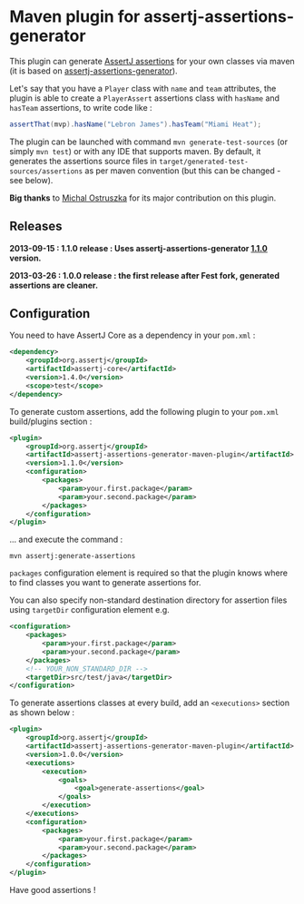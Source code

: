 Maven plugin for assertj-assertions-generator
==

This plugin can generate [AssertJ assertions](https://github.com/joel-costigliola/assertj-core) for your own classes via maven (it is based on [assertj-assertions-generator](https://github.com/joel-costigliola/assertj-assertions-generator)).

Let's say that you have a `Player` class with `name` and `team` attributes, the plugin is able to create a `PlayerAssert` assertions class with `hasName` and `hasTeam` assertions, to write code like :

```java
assertThat(mvp).hasName("Lebron James").hasTeam("Miami Heat");
```

The plugin can be launched with command `mvn generate-test-sources` (or simply `mvn test`) or with any IDE that supports maven.
By default, it generates the assertions source files in `target/generated-test-sources/assertions` as per maven convention (but this can be changed - see below).

**Big thanks** to [Michal Ostruszka](https://github.com/mostr) for its major contribution on this plugin.

Releases
--

**2013-09-15 : 1.1.0 release : Uses assertj-assertions-generator [1.1.0](https://github.com/joel-costigliola/assertj-assertions-generator#latest-news) version.**

**2013-03-26 : 1.0.0 release : the first release after Fest fork, generated assertions are cleaner.**

Configuration
--

You need to have AssertJ Core as a dependency in your `pom.xml` :

```xml
<dependency>
    <groupId>org.assertj</groupId>
    <artifactId>assertj-core</artifactId>
    <version>1.4.0</version>
    <scope>test</scope>
</dependency>
```

To generate custom assertions, add the following plugin to your `pom.xml` build/plugins section :

```xml
<plugin>
    <groupId>org.assertj</groupId>
    <artifactId>assertj-assertions-generator-maven-plugin</artifactId>
    <version>1.1.0</version>
    <configuration>
        <packages>
            <param>your.first.package</param>
            <param>your.second.package</param>
        </packages>
    </configuration>
</plugin>
```

... and execute the command :
```
mvn assertj:generate-assertions
```

`packages` configuration element is required so that the plugin knows where to find classes you want to generate assertions for.

You can also specify non-standard destination directory for assertion files using `targetDir` configuration element e.g.

```xml
<configuration>
    <packages>
        <param>your.first.package</param>
        <param>your.second.package</param>
    </packages>
    <!-- YOUR_NON_STANDARD_DIR -->
    <targetDir>src/test/java</targetDir>
</configuration>
```

To generate assertions classes at every build, add an `<executions>` section as shown below :

```xml
<plugin>
    <groupId>org.assertj</groupId>
    <artifactId>assertj-assertions-generator-maven-plugin</artifactId>
    <version>1.0.0</version>
    <executions>
        <execution>
            <goals>
                <goal>generate-assertions</goal>
            </goals>
        </execution>
    </executions>
    <configuration>
        <packages>
            <param>your.first.package</param>
            <param>your.second.package</param>
        </packages>
    </configuration>
</plugin>
```

Have good assertions !
